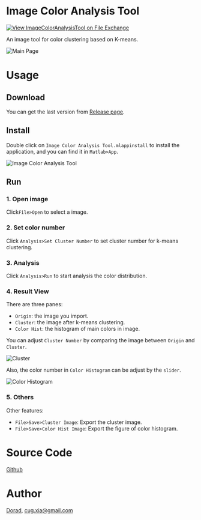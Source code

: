 # Image Color Analysis Tool

[![View ImageColorAnalysisTool on File Exchange](https://www.mathworks.com/matlabcentral/images/matlab-file-exchange.svg)](https://www.mathworks.com/matlabcentral/fileexchange/75116-image-color-analysis-tool)

An image tool for color clustering based on K-means.  

![Main Page](https://raw.githubusercontent.com/Doradx/ImageColorAnalysisTool/master/images/main-page.png)

# Usage

## Download

You can get the last version from [Release page](https://github.com/Doradx/ImageColorAnalysisTool/releases).

## Install

Double click on `Image Color Analysis Tool.mlappinstall` to install the application, and you can find it in `Matlab>App`.

![Image Color Analysis Tool](https://raw.githubusercontent.com/Doradx/ImageColorAnalysisTool/master/images/icon.png)

## Run

### 1. Open image

Click`File>Open` to select a image.

### 2. Set color number

Click `Analysis>Set Cluster Number` to set cluster number for k-means clustering.

### 3. Analysis

Click `Analysis>Run` to start analysis the color distribution.

### 4. Result View

There are three panes:

- `Origin`: the image you import.
- `Cluster`: the image after k-means clustering.
- `Color Hist`: the histogram of main colors in image.

You can adjust `Cluster Number` by comparing the image between `Origin` and `Cluster`. 

![Cluster](https://raw.githubusercontent.com/Doradx/ImageColorAnalysisTool/master/images/cluster-image.png)

Also, the color number in `Color Histogram` can be adjust by the `slider`. 

![Color Histogram](https://raw.githubusercontent.com/Doradx/ImageColorAnalysisTool/master/images/color-histogram.png)

### 5. Others

Other features:

- `File>Save>Cluster Image`: Export the cluster image.
- `File>Save>Color Hist Image`: Export the figure of color histogram.



# Source Code

[Github](<https://github.com/Doradx/ImageColorAnalysisTool>)

# Author

[Dorad](https://blog.cuger.cn), cug.xia@gmail.com
